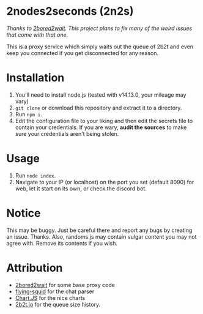 # 2nodes2seconds (2n2s)
*Thanks to [2bored2wait](https://github.com/themoonisacheese/2bored2wait.git). This project plans to fix many of the weird issues that come with that one.*

This is a proxy service which simply waits out the queue of 2b2t and even keep you connected if you get disconnected for any reason.

# Installation
1. You'll need to install node.js (tested with v14.13.0, your mileage may vary)
2. `git clone` or download this repository and extract it to a directory.
3. Run `npm i`.
4. Edit the configuration file to your liking and then edit the secrets file to contain your credentials. If you are wary, **audit the sources** to make sure your credentials aren't being stolen.

# Usage
1. Run `node index`.
2. Navigate to your IP (or localhost) on the port you set (default 8090) for web, let it start on its own, or check the discord bot. 

# Notice
This may be buggy. Just be careful there and report any bugs by creating an issue. Thanks.
Also, randoms.js may contain vulgar content you may not agree with. Remove its contents if you wish.

# Attribution
* [2bored2wait](https://github.com/themoonisacheese/2bored2wait.git) for some base proxy code
* [flying-squid](https://github.com/PrismarineJS/flying-squid) for the chat parser
* [Chart.JS](https://chartjs.org/) for the nice charts
* [2b2t.io](https://2b2t.io) for the queue size history.
